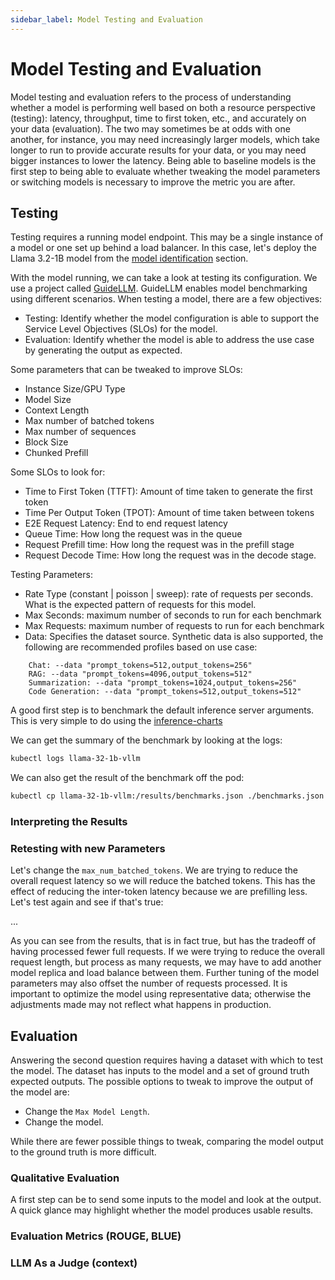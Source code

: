 ```yaml
---
sidebar_label: Model Testing and Evaluation
---
```


# Model Testing and Evaluation

Model testing and evaluation refers to the process of understanding whether a model is performing well based on both a
resource perspective (testing): latency, throughput, time to first token, etc., and accurately on your data
(evaluation). The two may sometimes be at odds with one another, for instance, you may need increasingly larger models,
which take longer to run to provide accurate results for your data, or you may need bigger instances to lower the
latency. Being able to baseline models is the first step to being able to evaluate whether tweaking the model parameters
or switching models is necessary to improve the metric you are after.

## Testing

Testing requires a running model endpoint. This may be a single instance of a model or one set up behind a load
balancer. In this case, let's deploy the Llama 3.2-1B model from the [model identification](./model-identification.md)
section.

With the model running, we can take a look at testing its configuration. We use a project
called [GuideLLM](https://github.com/vllm-project/guidellm). GuideLLM enables model benchmarking using different
scenarios. When testing a model, there are a few objectives:

- Testing: Identify whether the model configuration is able to support the Service Level Objectives (SLOs) for the
  model.
- Evaluation: Identify whether the model is able to address the use case by generating the output as expected.

Some parameters that can be tweaked to improve SLOs:

- Instance Size/GPU Type
- Model Size
- Context Length
- Max number of batched tokens
- Max number of sequences
- Block Size
- Chunked Prefill

Some SLOs to look for:

- Time to First Token (TTFT): Amount of time taken to generate the first token
- Time Per Output Token (TPOT): Amount of time taken between tokens
- E2E Request Latency: End to end request latency
- Queue Time: How long the request was in the queue
- Request Prefill time: How long the request was in the prefill stage
- Request Decode Time: How long the request was in the decode stage.

Testing Parameters:

- Rate Type (constant | poisson | sweep): rate of requests per seconds. What is the expected pattern of requests for
  this model.
- Max Seconds: maximum number of seconds to run for each benchmark
- Max Requests: maximum number of requests to run for each benchmark
- Data: Specifies the dataset source. Synthetic data is also supported, the following are recommended profiles based on
  use case:

```
    Chat: --data "prompt_tokens=512,output_tokens=256"
    RAG: --data "prompt_tokens=4096,output_tokens=512"
    Summarization: --data "prompt_tokens=1024,output_tokens=256"
    Code Generation: --data "prompt_tokens=512,output_tokens=512"
```

A good first step is to benchmark the default inference server arguments. This is very simple to do using
the [inference-charts]()

We can get the summary of the benchmark by looking at the logs:

```bash
kubectl logs llama-32-1b-vllm
```

We can also get the result of the benchmark off the pod:

```bash
kubectl cp llama-32-1b-vllm:/results/benchmarks.json ./benchmarks.json
```

### Interpreting the Results

### Retesting with new Parameters

Let's change the `max_num_batched_tokens`. We are trying to reduce the overall request latency so we will reduce the
batched tokens. This has the effect of reducing the inter-token latency because we are prefilling less. Let's test again
and see if that's true:

...

As you can see from the results, that is in fact true, but has the tradeoff of having processed fewer full requests. If
we were trying to reduce the overall request length, but process as many requests, we may have to add another model
replica and load balance between them. Further tuning of the model parameters may also offset the number of requests
processed. It is important to optimize the model using representative data; otherwise the adjustments made may not
reflect what happens in production. 

## Evaluation

Answering the second question requires having a dataset with which to test the model. The dataset has inputs to the
model
and a set of ground truth expected outputs. The possible options to tweak to improve the output of the model are:

- Change the `Max Model Length`.
- Change the model.

While there are fewer possible things to tweak, comparing the model output to the ground truth is more difficult.

### Qualitative Evaluation

A first step can be to send some inputs to the model and look at the output. A quick glance may highlight whether the
model produces usable results.

### Evaluation Metrics (ROUGE, BLUE)

### LLM As a Judge (context)


